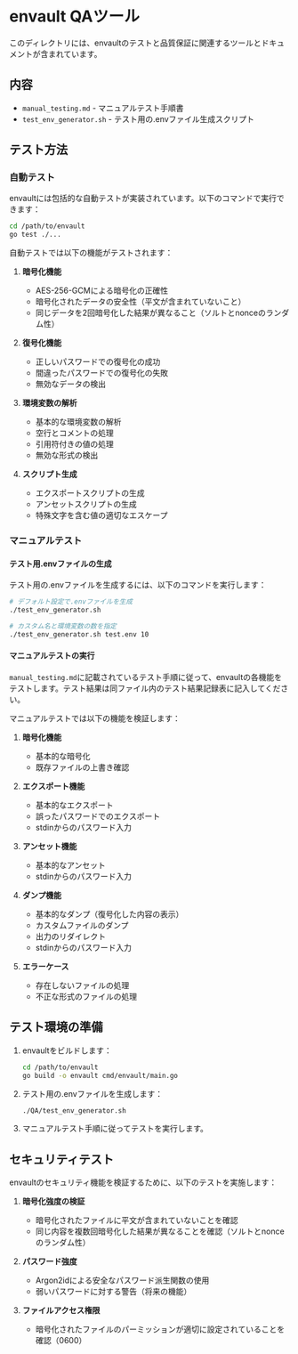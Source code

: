 # envault QAツール

このディレクトリには、envaultのテストと品質保証に関連するツールとドキュメントが含まれています。

## 内容

- `manual_testing.md` - マニュアルテスト手順書
- `test_env_generator.sh` - テスト用の.envファイル生成スクリプト

## テスト方法

### 自動テスト

envaultには包括的な自動テストが実装されています。以下のコマンドで実行できます：

```bash
cd /path/to/envault
go test ./...
```

自動テストでは以下の機能がテストされます：

1. **暗号化機能**
   - AES-256-GCMによる暗号化の正確性
   - 暗号化されたデータの安全性（平文が含まれていないこと）
   - 同じデータを2回暗号化した結果が異なること（ソルトとnonceのランダム性）

2. **復号化機能**
   - 正しいパスワードでの復号化の成功
   - 間違ったパスワードでの復号化の失敗
   - 無効なデータの検出

3. **環境変数の解析**
   - 基本的な環境変数の解析
   - 空行とコメントの処理
   - 引用符付きの値の処理
   - 無効な形式の検出

4. **スクリプト生成**
   - エクスポートスクリプトの生成
   - アンセットスクリプトの生成
   - 特殊文字を含む値の適切なエスケープ

### マニュアルテスト

#### テスト用.envファイルの生成

テスト用の.envファイルを生成するには、以下のコマンドを実行します：

```bash
# デフォルト設定で.envファイルを生成
./test_env_generator.sh

# カスタム名と環境変数の数を指定
./test_env_generator.sh test.env 10
```

#### マニュアルテストの実行

`manual_testing.md`に記載されているテスト手順に従って、envaultの各機能をテストします。テスト結果は同ファイル内のテスト結果記録表に記入してください。

マニュアルテストでは以下の機能を検証します：

1. **暗号化機能**
   - 基本的な暗号化
   - 既存ファイルの上書き確認

2. **エクスポート機能**
   - 基本的なエクスポート
   - 誤ったパスワードでのエクスポート
   - stdinからのパスワード入力

3. **アンセット機能**
   - 基本的なアンセット
   - stdinからのパスワード入力

4. **ダンプ機能**
   - 基本的なダンプ（復号化した内容の表示）
   - カスタムファイルのダンプ
   - 出力のリダイレクト
   - stdinからのパスワード入力

5. **エラーケース**
   - 存在しないファイルの処理
   - 不正な形式のファイルの処理

## テスト環境の準備

1. envaultをビルドします：
   ```bash
   cd /path/to/envault
   go build -o envault cmd/envault/main.go
   ```

2. テスト用の.envファイルを生成します：
   ```bash
   ./QA/test_env_generator.sh
   ```

3. マニュアルテスト手順に従ってテストを実行します。

## セキュリティテスト

envaultのセキュリティ機能を検証するために、以下のテストを実施します：

1. **暗号化強度の検証**
   - 暗号化されたファイルに平文が含まれていないことを確認
   - 同じ内容を複数回暗号化した結果が異なることを確認（ソルトとnonceのランダム性）

2. **パスワード強度**
   - Argon2idによる安全なパスワード派生関数の使用
   - 弱いパスワードに対する警告（将来の機能）

3. **ファイルアクセス権限**
   - 暗号化されたファイルのパーミッションが適切に設定されていることを確認（0600）
